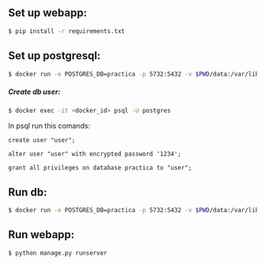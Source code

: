 ## Set up webapp:
```sh
$ pip install -r requirements.txt
```
## Set up postgresql:
```sh
$ docker run -e POSTGRES_DB=practica -p 5732:5432 -v $PWD/data:/var/lib/postgresql/data -d postgres
```
##### Create db user:
```sh
$ docker exec -it <docker_id> psql -U postgres
```
In psql run this comands:
```psql
create user "user";
```
```psql
alter user "user" with encrypted password '1234';
```
```psql
grant all privileges on database practica to "user";
```

## Run db:
```sh
$ docker run -e POSTGRES_DB=practica -p 5732:5432 -v $PWD/data:/var/lib/postgresql/data -d postgres
```
## Run webapp:
```sh
$ python manage.py runserver
```
